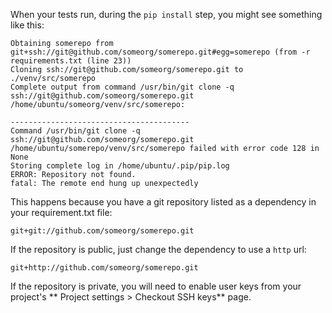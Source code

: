 When your tests run, during the `pip install` step, you might see something like this:

```
Obtaining somerepo from git+ssh://git@github.com/someorg/somerepo.git#egg=somerepo (from -r requirements.txt (line 23))
Cloning ssh://git@github.com/someorg/somerepo.git to ./venv/src/somerepo
Complete output from command /usr/bin/git clone -q ssh://git@github.com/someorg/somerepo.git /home/ubuntu/someorg/venv/src/somerepo:

----------------------------------------
Command /usr/bin/git clone -q ssh://git@github.com/someorg/somerepo.git /home/ubuntu/somerepo/venv/src/somerepo failed with error code 128 in None
Storing complete log in /home/ubuntu/.pip/pip.log
ERROR: Repository not found.
fatal: The remote end hung up unexpectedly
```

This happens because you have a git repository listed as a dependency in your requirement.txt file:

```
git+git://github.com/someorg/somerepo.git
```

If the repository is public, just change the dependency to use a `http` url:

```
git+http://github.com/someorg/somerepo.git
```

If the repository is private, you will need to enable user keys
from your project's ** Project settings > Checkout SSH keys**
page.

